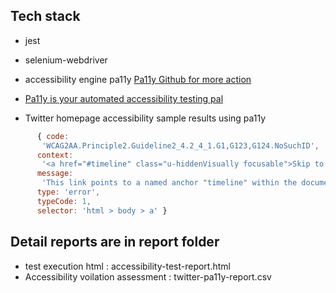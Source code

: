 
## Tech stack
* jest
* selenium-webdriver
* accessibility engine pa11y [Pa11y Github for more action](https://github.com/pa11y/pa11y)
* [Pa11y is your automated accessibility testing pal](http://pa11y.org/)

* Twitter homepage accessibility sample results using pa11y
```js
      { code:
       'WCAG2AA.Principle2.Guideline2_4.2_4_1.G1,G123,G124.NoSuchID',
      context:
       '<a href="#timeline" class="u-hiddenVisually focusable">Skip to content</a>',
      message:
       'This link points to a named anchor "timeline" within the document, but no anchor exists with that name.',
      type: 'error',
      typeCode: 1,
      selector: 'html > body > a' }
```

## Detail reports are in report folder
* test execution html : accessibility-test-report.html
* Accessibility voilation assessment : twitter-pa11y-report.csv